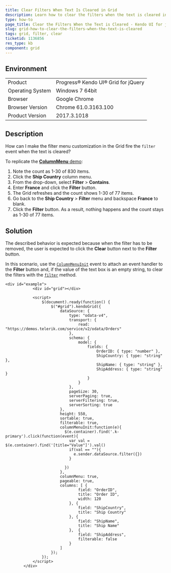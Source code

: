 ```yaml
---
title: Clear Filters When Text Is Cleared in Grid
description: Learn how to clear the filters when the text is cleared in a Kendo UI Grid.
type: how-to
page_title: Clear the Filters When the Text is Cleared - Kendo UI for jQuery Data Grid
slug: grid-how-to-clear-the-filters-when-the-text-is-cleared
tags: grid, filter, clear
ticketid: 1136856
res_type: kb
component: grid
---
```


## Environment

<table>
 <tr>
  <td>Product</td>
  <td>Progress® Kendo UI® Grid for jQuery</td> 
 </tr>
 <tr>
  <td>Operating System</td>
  <td>Windows 7 64bit</td>
 </tr>
 <tr>
  <td>Browser</td>
  <td>Google Chrome</td>
 </tr>
 <tr>
  <td>Browser Version</td>
  <td>Chrome 61.0.3163.100</td>
 </tr> <tr>
  <td>Product Version</td>
  <td>2017.3.1018</td>
 </tr></table>


## Description

How can I make the filter menu customization in the Grid fire the `filter` event when the text is cleared?

To replicate the [**ColumnMenu** demo](https://demos.telerik.com/kendo-ui/grid/column-menu):

1. Note the count as 1-30 of 830 items.
1. Click the **Ship Country** column menu.
1. From the drop-down, select **Filter** > **Contains**.
1. Enter **France** and click the **Filter** button.
1. The Grid refreshes and the count shows 1-30 of 77 items.
1. Go back to the **Ship Country** > **Filter** menu and backspace **France** to blank.
1. Click the **Filter** button. As a result, nothing happens and the count stays as 1-30 of 77 items.

## Solution

The described behavior is expected because when the filter has to be removed, the user is expected to click the **Clear** button next to the **Filter** button.

In this scenario, use the [`ColumnMenuInit`](https://docs.telerik.com/kendo-ui/api/javascript/ui/grid/events/columnmenuinit) event to attach an event handler to the **Filter** button and, if the value of the text box is an empty string, to clear the filters with the [`filter`](https://docs.telerik.com/kendo-ui/api/javascript/data/datasource/methods/filter) method.

```dojo
<div id="example">
            <div id="grid"></div>

            <script>
                $(document).ready(function() {
                    $("#grid").kendoGrid({
                        dataSource: {
                            type: "odata-v4",
                            transport: {
                                read: "https://demos.telerik.com/service/v2/odata/Orders"
                            },
                            schema: {
                                model: {
                                    fields: {
                                        OrderID: { type: "number" },
                                        ShipCountry: { type: "string" },
                                        ShipName: { type: "string" },
                                        ShipAddress: { type: "string" }
                                    }
                                }
                            },
                            pageSize: 30,
                            serverPaging: true,
                            serverFiltering: true,
                            serverSorting: true
                        },
                        height: 550,
                        sortable: true,
                        filterable: true,
                      	columnMenuInit:function(e){
                          $(e.container).find('.k-primary').click(function(event){
                          	var val = $(e.container).find('[title="Value"]').val()
                            if(val == ""){
                              e.sender.dataSource.filter({})
                            }

                          })
                        },
                        columnMenu: true,
                        pageable: true,
                        columns: [ {
                                field: "OrderID",
                                title: "Order ID",
                                width: 120
                            }, {
                                field: "ShipCountry",
                                title: "Ship Country"
                            }, {
                                field: "ShipName",
                                title: "Ship Name"
                            },  {
                                field: "ShipAddress",
                                filterable: false
                            }
                        ]
                    });
                });
            </script>
        </div>
```
